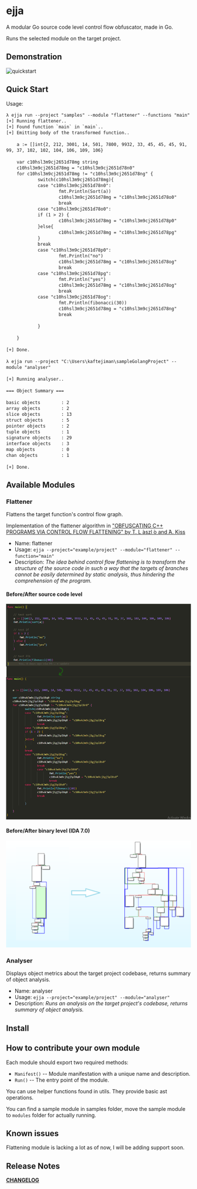 # ejja

A modular Go source code level control flow obfuscator, made in Go.

Runs the selected module on the target project.


## Demonstration

![quickstart](https://raw.githubusercontent.com/kaftejiman/ejja/main/assets/quickstart.gif)

## Quick Start

Usage:

```golang
λ ejja run --project "samples" --module "flattener" --functions "main"
[+] Running flattener..
[+] Found function `main` in `main`..
[+] Emitting body of the transformed function..

    a := []int{2, 212, 3001, 14, 501, 7800, 9932, 33, 45, 45, 45, 91, 99, 37, 102, 102, 104, 106, 109, 106}

    var c10hsl3m9cj2651d78mg string
    c10hsl3m9cj2651d78mg = "c10hsl3m9cj2651d78n0"
    for c10hsl3m9cj2651d78mg != "c10hsl3m9cj2651d78ng" {
            switch(c10hsl3m9cj2651d78mg){
            case "c10hsl3m9cj2651d78n0":
                    fmt.Println(Sort(a))
                    c10hsl3m9cj2651d78mg = "c10hsl3m9cj2651d78o0"
                    break
            case "c10hsl3m9cj2651d78o0":
            if (1 > 2) {
                    c10hsl3m9cj2651d78mg = "c10hsl3m9cj2651d78p0"
            }else{
                    c10hsl3m9cj2651d78mg = "c10hsl3m9cj2651d78pg"
            }
            break
            case "c10hsl3m9cj2651d78p0":
                    fmt.Println("no")
                    c10hsl3m9cj2651d78mg = "c10hsl3m9cj2651d78og"
                    break
            case "c10hsl3m9cj2651d78pg":
                    fmt.Println("yes")
                    c10hsl3m9cj2651d78mg = "c10hsl3m9cj2651d78og"
                    break
            case "c10hsl3m9cj2651d78og":
                    fmt.Println(fibonacci(30))
                    c10hsl3m9cj2651d78mg = "c10hsl3m9cj2651d78ng"
                    break

            }

    }

[+] Done.

λ ejja run --project "C:\Users\kaftejiman\sampleGolangProject" --module "analyser"

[+] Running analyser..

=== Object Summary ===

basic objects        : 2
array objects        : 2
slice objects        : 13
struct objects       : 5
pointer objects      : 2
tuple objects        : 1
signature objects    : 29
interface objects    : 3
map objects          : 0
chan objects         : 1

[+] Done.
```

## Available Modules

### Flattener

Flattens the target function's control flow graph.

Implementation of the flattener algorithm in ["OBFUSCATING C++ PROGRAMS VIA CONTROL FLOW FLATTENING" by T. L ́aszl ́o and ́A. Kiss](http://ac.inf.elte.hu/Vol_030_2009/003.pdf)

* Name: flattener
* Usage: `ejja --project="example/project" --module="flattener" --function="main"`
* Description: *The idea behind control flow flattening is to transform the structure of the source code in such a way that the targets of branches cannot be easily determined by static analysis, thus hindering the comprehension of the program.*  

#### Before/After source code level
  
![before/after source code level](assets/before_after.png)

#### Before/After binary level (IDA 7.0)

![Before/After binary level (IDA 7.0)](assets/ida_comparison.png)



### Analyser

Displays object metrics about the target project codebase, returns summary of object analysis.

* Name: analyser
* Usage: `ejja --project="example/project" --module="analyser"`
* Description: *Runs an analysis on the target project's codebase, returns summary of object analysis.*

## Install


## How to contribute your own module

Each module should export two required methods:
 * `Manifest()` -- Module manifestation with a unique name and description.
 * `Run()` -- The entry point of the module.

You can use helper functions found in utils. They provide basic ast operations.

You can find a sample module in samples folder, move the sample module to `modules` folder for actually running.

## Known issues

Flattening module is lacking a lot as of now, I will be adding support soon.
## Release Notes

**[CHANGELOG](https://github.com/kaftejiman/ejja/blob/main/CHANGELOG.md)**

